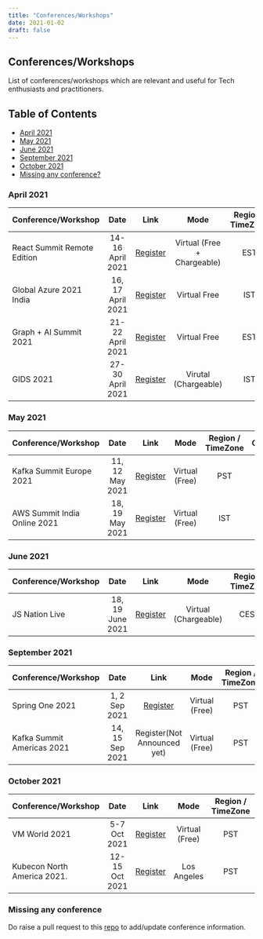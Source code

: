 ```yaml
---
title: "Conferences/Workshops"
date: 2021-01-02
draft: false
---
```

## Conferences/Workshops
List of conferences/workshops which are relevant and useful for Tech enthusiasts and practitioners.

## Table of Contents
- [April 2021](#april-2021)
- [May 2021](#may-2021)
- [June 2021](#june-2021)
- [September 2021](#september-2021)
- [October 2021](#october-2021)
- [Missing any conference?](#missing-any-conference)

<!--

### August 2020
| Conference/Workshop         | Date            | Link  | Mode | Region / TimeZone  | Call For Papers | Comments
| -------------               |:---------------:|:-----:|:----:|:---------:|:-------:| -------:|
| Kafka Summit 2020           | 24, 25 Aug 2020 | [Register](https://events.kafka-summit.org/2020) | Virtual (Free) | PST | Closed | |
| AWS Builders Online Series  | 27 Aug 2020     | [Register](https://aws.amazon.com/events/builders-online-series/?sc_channel=em&sc_campaign=APAC_FIELD_WEBINAR_aws-builders-series_20200827_7010z000001Llk8&sc_publisher=aws&sc_content=field_webinar_field&sc_country=mult&sc_geo=apac&sc_category=mult&sc_outcome=field&campaign-id=em_builder_series&trkCampaign=builders-online-series&trk=em_builder_series20q3_conf&mkt_tok=eyJpIjoiTkdKa1pHTmlOV0V6WkdWaCIsInQiOiIyQlIzYWtMSlI5aTc5aVZcL085d2FEdUpKSUJMa09jSWRueURST2pcL0crR291Mm42Z3VBYmE2ZldRY2JpRVdRN2VoUHVOaUNFbGR6VnQxWkhGb1kybDA4djZBUGM4OU92QlZQWk1ZMGxxQ0xDSTFmU29uQXN6XC9WU2tJOVJvRHFnYTA0WVhmNUNBR3VUMVBVeHYxNnRYWEE9PSJ9#agenda) | Virtual (Free) | India (IST) | Closed | |
| JCloud Conference 2020      | 28 Aug 2020     | [Register](https://jcloud.konfhub.com/) | Virtual (Free) | India (IST) | Closed | |

### September 2020
| Conference/Workshop         | Date            | Link  | Mode | Region / TimeZone  | Call For Papers | Comments
| -------------               |:---------------:|:-----:|:----:|:---------:|:-------:| -------:|
| Spring One 2020             | 2, 3 Sep 2020   | [Register](https://springone.io/) | Virtual (Free) | EST | Closed | |
| AWS Serverless Workshop     | 5 Sep 2020      | [Register](https://konfhub.com/event/#/aws-serverless-workshop-3) | Virtual (Free) - Rs 200/- refundable for attendees after the workshop | India (IST) | Closed | |
| DevOps India Summit 2020    | 9 Sep 2020      | [Register](https://devopsindiasummit.com/) | Virtual (Free) | India (IST) | Closed | |
| DevNation Day (RedHat)      | 15 Sep 2020     | [Register](https://www.crowdcast.io/e/RHD-DevNationDay/register) | Virtual (Free) | EDT | Closed | |
| OpenJam (Open Source Game Jam | 18 Sep 2020     | [Register](https://itch.io/jam/open-jam-2020) | Virtual (Free) | Pacific Time | Closed | |
| AI Dev Day 2020             | 25 Sep 2020     | [Register](https://aidevday.konfhub.com) | Virtual (Free) | India (IST) | Closed | |
| DevOps World Program        | 22, 23, 24, 25 Sep 2020 | [Register](https://www.cloudbees.com/devops-world/register) | Virtual (Free) | Pacific Time (PT) | Closed |


### October 2020
| Conference/Workshop         | Date            | Link  | Mode | Region / TimeZone   | Comments
| -------------               |:---------------:|:-----:|:----:|:---------:|:-------:|
| Cloud Native Virtual Summit ft. Kubernetes 2020         | 6 - 8 Oct 2020 | [Register](https://www.cloud-native-summit.com/#register) | Virtual (Free) | Pacific Time (PDT) | |
| arm Dev Summit 2020         | 6 - 8 Oct 2020 | [Register](https://devsummit.arm.com/) | Virtual (Free) | Pacific Time (PDT) | |
| Hashicorp Digital 2020         | 12-15 Oct 2020 | [Register](https://hashiconf.com/digital-october/registration/) | Virtual (Free) | Pacific Time (PDT) |
| PluralSight Live 2020         | 13-16 Oct 2020 | [Register](https://www.pluralsight.com/live/registration) | Virtual (Free) | Pacific Time (PDT) | | 
| Connect.ONLINE Couchbase conference 2020         | 14-16 Oct 2020 | [Register](https://connect.couchbase.com/?utm_source=sed&utm_medium=podcast&utm_campaign=connect_online20) | Virtual (Free) | Pacific Time (PDT) | | 
| EnvoyCon 2020         | 15 Oct 2020 | [Register](https://events.linuxfoundation.org/envoycon/register/) | Virtual ($50) | Pacific Time (PDT) | | 
| React Summit         | 15, 16 Oct 2020 | [Register](https://reactsummit.com/) | Virtual (Base - Free, Rest - Chargeable) | EST | | 
| AWS Community Day 2020       | 16, 17 Oct 2020 | [Register](https://communityday.awsug.in/) | Virtual (Free) | India (IST) | |
| DevFestIndia 2020       | 16 - 18 Oct 2020 | [Register](https://devfestindia.com/) | Virtual (Free) | India (IST) | |
| All Things Open              | 19, 20 Oct 2020 | [Register](https://2020.allthingsopen.org/) | Virtual (Free for first 10k) | Raleigh (EDT) | |
| API World Hackathon 2020          | 19 - 30 Oct 2020 | [Register](https://www.eventbrite.com/e/api-world-2020-hackathon-registration-111188226980) | Virtual (Free) | EDT | |
| SnykCon 2020                  | 21, 22 Oct 2020 | [Register](https://snyk.io/snykcon/) | Virtual (Free) | BST  | |
| RedHat Forum APAC 2020        | 21, 22 Oct 2020 | [Register](https://onlinexperiences.com/scripts/Server.nxp?LASCmd=AI:4;F:QS!10100&ShowUUID=3EB077D8-9014-42D9-9D87-C67FF858A98E&AffiliateData=7013a000002gmLMAAY&Referrer=https%3A%2F%2Fwww.redhat.com%2F) | Virtual (Free) | Asia | |
| Next.JS Conference           | 27 Oct 2020 | [Register](https://nextjs.org/conf) | Virtual (Free) | EDT | |
| Shift Conf 2020         | 27 Oct 2020 | [Register](https://remote.shiftconf.co/) | Virtual (Free) | EDT |  Serverless, AWS, Kubernetes| 
| JCon 2020 (Java Core)         | 27 - 30 Oct 2020 | [Register](https://jcon.one/en/) | Virtual (39€) | CET | |
| Refresh2020 (Freshworks)     | 27/28 Oct 2020 | [Register](https://refresh2020.com/) | Virtual (Free) | All timezones available | | 
| Open Source Days 2020           | 30, 31 Oct 2020 | [Register](https://ossdays.konfhub.com/?utm_source=6593d567&utm_medium=email&utm_campaign=referral) | Virtual (Free) | India (IST) | |

### November 2020
| Conference/Workshop         | Date            | Link  | Mode | Region / TimeZone  | Comments
| -------------               |:---------------:|:-----:|:----:|:---------:|:-------:|
| AWSome Day Online           | 4 Nov 2020  |  [Register](https://aws.amazon.com/events/awsome-day/awsome-day-online/)| Virtual (Free) | All Asia, Australia & NZ Timezones Available | | 
| Fundamentals for Apache Kafka      | 6, 16, 23, 30 Nov 2020 | [Register](https://go2.confluent.io/GLH0Xo20dXB7Q0rk00008t1) | Virtual (Free) | Global 24 hour (starts at 8.30 am IST) | |
| Gophercon 2020 (golang)     | 9 - 13 Nov 2020 | [Register](https://www.gophercon.com/) | Virtual (Free & Paid) | PST | |
| ScaleUP 2020 (Logz.io)      | 10 Nov 2020 | [Register](https://logz.io/scaleup/) | Virtual (Free) | PST | DevOps, SRE, Open Source Advocates |
| Developer Week Global Enterprise  | 10, 11 Nov 2020 | [Register](https://www.developerweek.com/global/register/) | Virtual (Free & Paid) | PST |  |
| deploy by DigitalOcean      | 10, 11 Nov 2020 | [Register](https://www.digitalocean.com/deploy/) | Virtual (Free) | Global 24 hour (starts at 10am EDT) | |
| Influx/Days North America Virtual Experience 2020             | 10, 11 Nov 2020 | [Register](https://www.influxdays.com/virtual-experience-2020) | Virtual (Free) | PST | | 
| AWS Storage Day 2020             | 10 Nov 2020 | [Register](https://pages.awscloud.com/Storage-Day-2020.html) | Virtual (Free) | PST | | 
| All Day Devops (ADDO) 2020.  | 12 Nov 2020 | [Register](https://www.alldaydevops.com/) | Virtual (Free) | All timezones (round the clock) | |
| AWS Community Day 2020 (Bay Area) | 13 Nov 2020 | [Register](https://www.eventbrite.com/e/aws-community-day-bay-area-2020-tickets-102057127616) | Virtual (Free) | PST | | 
| AWS Container Day: Kubernetes Edition | 17 Nov 2020 | [Register](https://awscontainerdayk8s.splashthat.com/) | Virtual (Free) | EST | | 
| KubeCon + CloudNativeCon North America | 17 - 20 Nov 2020 | [Register](https://events.linuxfoundation.org/kubecon-cloudnativecon-north-america/) | Virtual (Keynote Free, 100$) | PST | |
| Data Forward 2020 (Splunk)  | 19 Nov 2020      | [Register](https://events.splunk.com/DataForward2020_Nov19?utm_medium=email&utm_source=splunk&utm_campaign=FY22Q4_APAC_GEM_OnEvt_PLT_EN_DataForward2020_Em1&utm_content=Data%20Forward%202020_Nov20) | Virtual (Free) | SGT  | |
| Azure Community Day India 2020 | 24 - 26 Nov 2020   | [Register](https://www.azconf.dev/?aff=Chennai-Microsoft-Azure-User-Group#tickets) | Virtual (Free) | IST |  |
| AWS re:Invent 2020          | 30 Nov - 18 Dec 2020   | [Register](https://reinvent.awsevents.com/) | Virtual (Free) | Unknown | |

### December 2020
| Conference/Workshop         | Date            | Link  | Mode | Region / TimeZone  | Comments
| -------------               |:---------------:|:-----:|:----:|:---------:|:-------:|
| Graphql Galaxy 2020         | 7, 8 Dec 2020     | [Register](https://graphqlgalaxy.com/) | Virtual (Free + Chargeable) | EST | | 
| Github Universe 2020        | 8 - 10 Dec 2020   | [Register](https://githubuniverse.com/) | Virtual (Free) | IST (re-broadcast), PST (Live) | |

### January 2021
| Conference/Workshop         | Date            | Link  | Mode | Region / TimeZone  | Comments
| -------------               |:---------------:|:-----:|:----:|:---------:|:-------:|
| AWS re:Invent                | 12 - 14 Jan 2021 | [Register](https://reinvent.awsevents.com/) | Virtual (Free) | EST | |
| jChampions Conferences  (Java & Open Source)  | 13 - 19 Jan 2021 | [Register](https://jchampionsconf.com/) | Virtual (Free) | EST | |
| Google Cloud Community Day | 22, 23 Jan 2021 | [Register](https://cloudcommunitydays.in/) | Virtual (Free) | IST | |
| Amazon AI Conclave 2021     | 28, 29 Jan 2021 | [Register](https://aws.amazon.com/events/ai_conclave/) | Virtual (Free) | IST | | 
| TestJS Summit               | 28, 29 Jan 2021  | [Register](https://www.testjssummit.com/) | Virtual(Chargeable) | EST | |
| Azure Kubernetes Day        | 30 Jan 2021      | [Register](https://u16031156.ct.sendgrid.net/ls/click?upn=fEC6M6ANJCHL4A4ctMEJWY6jnOFprHTYPt3PCenxSKF3s4vOT9x7gkSdGRHJzXTit4tNnRNRLgB4etjDefunpITDGeOVGWC9zncgjENSl5c-2FmuAhnvhKwpcU70RRBvTBwZ0c_lNk5-2Fe7Sq5csl4RM4CnyR3ueDRbFl-2Bjw0-2BnPrMnSSV1xyZSnqu5Am6gKINXRZFiu-2BUX2BgT53Y65Dc6sVfxDDK7XS-2FLDtWgwAiNGNrnF6BWk0rZK1H7zsakNU6BL6SFR3nh5vGEw1-2BXRAbMbfT4poxak4tZb2RLDNa-2FkcREWKebcqK2iR-2FpAmJZNjiWsUGA0-2BW109yaSH8nxXus3QDHwVpZAeMFuwPXLkc7uys-2BEKbY-3D) | Virtual (Free) | IST | | 
   

### February 2021
| Conference/Workshop         | Date            | Link  | Mode | Region / TimeZone  | Comments
| -------------               |:---------------:|:-----:|:----:|:---------:|:-------:|
| Postman Galaxy 2020         | 2 - 4 Feb 2021  | [Register](https://hopin.to/events/galaxy-2020) | Virtual (Conference - Free, Workshops - Chargeable) | PST | | 
| DATAcated Conference 2021    | 9 - 11 Feb 2021 | [Register](https://storybydata.com/datacatedconference/) | Virtual (Free) | PST | |
| Chaos Carnival           | 10, 11 Feb 2021 | [Register](https://chaoscarnival.io/) | Virtual (Free) | PST | | 
| CloudWorld               | 17 - 19 Feb 2021 | [Register](https://cloudworldconf.com/) | Virtual (Free + Charegeable) | PST | |
| Node Congress               | 18, 19 Feb 2021 | [Register](https://nodecongress.com/) | Virtual (Free + Chargeable) | EST | |

### March 2021
| Conference/Workshop         | Date            | Link  | Mode | Region / TimeZone  | Comments
| -------------               |:---------------:|:-----:|:----:|:---------:|:-------:|
| Devops.js                   | March 2021  | [Register](https://www.devopsjsconf.com/) | Virtual | | |

   -->

### April 2021
| Conference/Workshop         | Date            | Link  | Mode | Region / TimeZone  | Comments
| -------------               |:---------------:|:-----:|:----:|:---------:|:-------:|
| React Summit Remote Edition | 14-16 April 2021  | [Register](https://remote.reactsummit.com/) | Virtual (Free + Chargeable) | EST |  |
| Global Azure 2021 India     | 16, 17 April 2021 | [Register](https://globalazure2021.azureedge.net/#) | Virtual Free | IST | |
| Graph + AI Summit 2021      | 21-22 April 2021 | [Register](https://www.tigergraph.com/graphaisummit/) | Virtual Free | EST | |
| GIDS 2021                   | 27-30 April 2021 | [Register](https://www.wurreka.com/ict/virtual-conference/gids-2021/) | Virutal (Chargeable) | IST | | 

### May 2021
| Conference/Workshop         | Date            | Link  | Mode | Region / TimeZone  | Comments
| -------------               |:---------------:|:-----:|:----:|:---------:|:-------:|
| Kafka Summit Europe 2021    | 11, 12 May 2021  | [Register](https://kafkasummiteurope2021.splashthat.com/) | Virtual (Free) | PST | |  
| AWS Summit India Online 2021 | 18, 19 May 2021 | [Register](https://aws.amazon.com/events/summits/online/india/) | Virtual (Free) | IST | |

### June 2021
| Conference/Workshop         | Date            | Link  | Mode | Region / TimeZone  | Comments
| -------------               |:---------------:|:-----:|:----:|:---------:|:-------:|
| JS Nation Live               | 18, 19 June 2021  | [Register](https://live.jsnation.com/) | Virtual (Chargeable) | CEST |  |

### September 2021
| Conference/Workshop         | Date            | Link  | Mode | Region / TimeZone  | Comments
| -------------               |:---------------:|:-----:|:----:|:---------:|:-------:|
| Spring One 2021             | 1, 2 Sep 2021   | [Register](https://springone.io/) | Virtual (Free) | PST | |
| Kafka Summit Americas 2021         | 14, 15 Sep 2021  | Register(Not Announced yet) | Virtual (Free) | PST | |  

### October 2021
| Conference/Workshop         | Date            | Link  | Mode | Region / TimeZone  | Comments
| -------------               |:---------------:|:-----:|:----:|:---------:|:-------:|
| VM World 2021             | 5-7 Oct 2021   | [Register](https://www.vmworld.com/en/index.html) | Virtual (Free) | PST | |
| Kubecon North America 2021. | 12-15 Oct 2021 | [Register](https://events.linuxfoundation.org/kubecon-cloudnativecon-north-america/) | Los Angeles | PST | |
 

### Missing any conference
Do raise a pull request to this [repo](https://github.com/TechPrimers/techprimers.github.io/tree/master/content/conferences) to add/update conference information.
